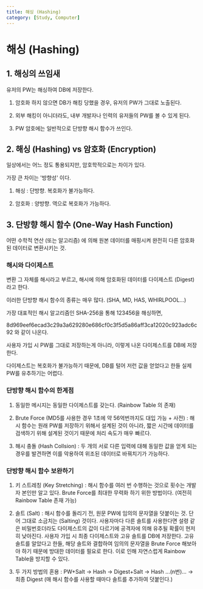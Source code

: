 ```yaml
---
title: 해싱 (Hashing)
category: [Study, Computer]
---
```


# 해싱 (Hashing)

## 1. 해싱의 쓰임새

유저의 PW는 해싱하여 DB에 저장한다.

1. 암호화 하지 않으면 DB가 해킹 당했을 경우, 유저의 PW가 그대로 노출된다.

2. 외부 해킹이 아니더라도, 내부 개발자나 인력의 유저들의 PW를 볼 수 있게 된다.

3. PW 암호에는 일반적으로 단방향 해시 함수가 쓰인다.

## 2. 해싱 (Hashing) vs 암호화 (Encryption)

일상에서는 어느 정도 통용되지만, 암호학적으로는 차이가 있다.

가장 큰 차이는 '방향성' 이다.

1. 해싱 : 단방향. 복호화가 불가능하다.

2. 암호화 : 양방향. 역으로 복호화가 가능하다.

## 3. 단방향 해시 함수 (One-Way Hash Function)

어떤 수학적 연산 (또는 알고리즘) 에 의해 원본 데이터를 매핑시켜 완전히 다른 암호화된 데이터로 변환시키는 것.

### 해시와 다이제스트

변환 그 자체를 해시라고 부르고, 해시에 의해 암호화된 데이터를 다이제스트 (Digest) 라고 한다.

이러한 단방향 해시 함수의 종류는 매우 많다. (SHA, MD, HAS, WHIRLPOOL...)

가장 대표적인 해시 알고리즘인 SHA-256을 통해 123456을 해싱하면,

8d969eef6ecad3c29a3a629280e686cf0c3f5d5a86aff3ca12020c923adc6c92 와 같이 나온다.

사용자 가입 시 PW를 그대로 저장하는게 아니라, 이렇게 나온 다이제스트를 DB에 저장한다.

다이제스트는 복호화가 불가능하기 때문에, DB를 털어 저런 값을 얻었다고 한들 실제 PW를 유추하기는 어렵다.

### 단방향 해시 함수의 한계점

1. 동일한 메시지는 동일한 다이제스트를 갖는다. (Rainbow Table 의 존재)

2. Brute Force (MD5를 사용한 경우 1초에 약 56억번까지도 대입 가능 + 사전) : 해시 함수는 원래 PW를 저장하기 위해서 설계된 것이 아니라, 짧은 시간에 데이터를 검색하기 위해 설계된 것이기 때문에 처리 속도가 매우 빠르다.

3. 해시 충돌 (Hash Collsion) : 두 개의 서로 다른 입력에 대해 동일한 값을 얻게 되는 경우를 발견하면 이를 악용하여 위조된 데이터로 바꿔치기가 가능하다.

### 단방향 해시 함수 보완하기

1. 키 스트레칭 (Key Stretching) : 해시 함수를 여러 번 수행하는 것으로 횟수는 개발자 본인만 알고 있다. Brute Force를 최대한 무력화 하기 위한 방법이다. (여전히 Rainbow Table 존재 가능)

2. 솔트 (Salt) : 해시 함수를 돌리기 전, 원문 PW에 임의의 문자열을 덧붙이는 것. 단어 그대로 소금치는 (Salting) 것이다. 사용자마다 다른 솔트를 사용한다면 설령 같은 비밀번호더라도 다이제스트의 값이 다르기에 공격자에 의해 유추될 확률이 현저히 낮아진다. 사용자 가입 시 최종 다이제스트와 고유 솔트를 DB에 저장한다. 고유 솔트를 알았다고 한들, 해당 솔트와 결합하여 임의의 문자열을 Brute Force 해보아야 하기 때문에 방대한 데이터를 필요로 한다. 이로 인해 자연스럽게 Rainbow Table을 방지할 수 있다.

3. 두 가지 방법의 혼용 : PW+Salt → Hash → Digest+Salt → Hash ...(n번)... → 최종 Digest (매 해시 함수를 사용할 때마다 솔트를 추가하여 덧붙인다.)